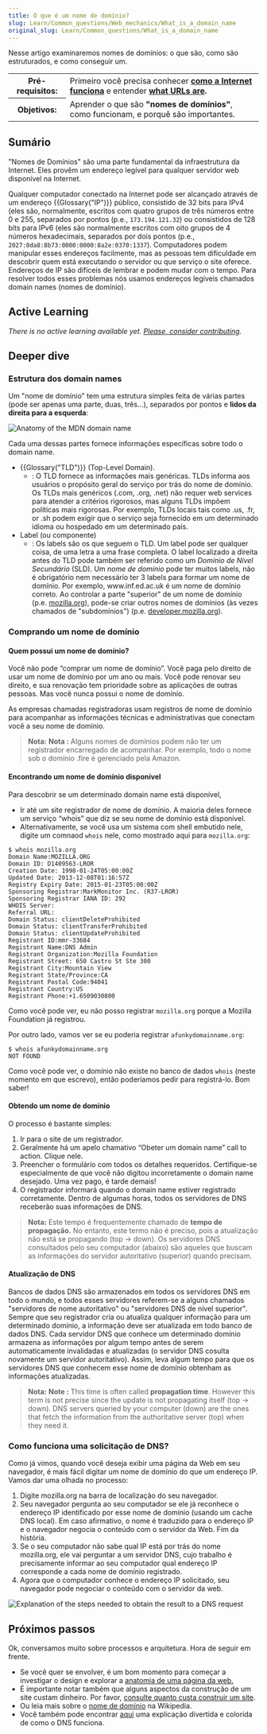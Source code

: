 ```yaml
---
title: O que é um nome de domínio?
slug: Learn/Common_questions/Web_mechanics/What_is_a_domain_name
original_slug: Learn/Common_questions/What_is_a_domain_name
---
```


Nesse artigo examinaremos nomes de domínios: o que são, como são estruturados, e como conseguir um.

<table class="learn-box standard-table">
  <tbody>
    <tr>
      <th scope="row">Pré-requisitos:</th>
      <td>
        Primeiro você precisa conhecer
        <strong
          ><a
            href="https://developer.mozilla.org/pt-BR/docs/Learn/Common_questions/Como_a_internet_funciona"
            >como a Internet funciona</a
          ></strong
        >
        e entender
        <strong
          ><a href="/en-US/Learn/Understanding_URLs">what URLs are</a>.</strong
        >
      </td>
    </tr>
    <tr>
      <th scope="row">Objetivos:</th>
      <td>
        Aprender o que são <strong>"nomes de domínios"</strong>, como funcionam,
        e porquê são importantes.
      </td>
    </tr>
  </tbody>
</table>

## Sumário

"Nomes de Domínios" são uma parte fundamental da infraestrutura da Internet. Eles provêm um endereço legível para qualquer servidor web disponível na Internet.

Qualquer computador conectado na Internet pode ser alcançado através de um endereço {{Glossary("IP")}} público, consistido de 32 bits para IPv4 (eles são, normalmente, escritos com quatro grupos de três números entre 0 e 255, separados por pontos (p.e., `173.194.121.32`) ou consistidos de 128 bits para IPv6 (eles são normalmente escritos com oito grupos de 4 números hexadecimais, separados por dois pontos (p.e., `2027:0da8:8b73:0000:0000:8a2e:0370:1337`). Computadores podem manipular esses endereços facilmente, mas as pessoas tem dificuldade em descobrir quem está executando o servidor ou que serviço o site oferece. Endereços de IP são difíceis de lembrar e podem mudar com o tempo. Para resolver todos esses problemas nós usamos endereços legíveis chamados domain names (nomes de domínio).

## Active Learning

_There is no active learning available yet. [Please, consider contributing](/pt-BR/docs/MDN/Getting_started)._

## Deeper dive

### Estrutura dos domain names

Um "nome de domínio" tem uma estrutura simples feita de várias partes (pode ser apenas uma parte, duas, três...), separados por pontos e **lidos da direita para a esquerda**:

![Anatomy of the MDN domain name](structure.png)

Cada uma dessas partes fornece informações específicas sobre todo o domain name.

- {{Glossary("TLD")}} (Top-Level Domain).
  - : O TLD fornece as informações mais genéricas. TLDs informa aos usuários o propósito geral do serviço por trás do nome de domínio. Os TLDs mais genéricos (.com, .org, .net) não requer web services para atender a critérios rigorosos, mas alguns TLDs impõem políticas mais rigorosas. Por exemplo, TLDs locais tais como .us, .fr, or .sh podem exigir que o serviço seja fornecido em um determinado idioma ou hospedado em um determinado país.
- Label (ou componente)
  - : Os labels são os que seguem o TLD. Um label pode ser qualquer coisa, de uma letra a uma frase completa. O label localizado a direita antes do TLD pode também ser referido como um _Domínio de Nível Secundário_ (SLD). Um _nome de domínio_ pode ter muitos labels, não é obrigatório nem necessário ter 3 labels para formar um nome de domínio. Por exemplo, www\.inf.ed.ac.uk é um nome de domínio correto. Ao controlar a parte "superior" de um nome de domínio (p.e. [mozilla.org](https://mozilla.org)), pode-se criar outros nomes de domínios (às vezes chamados de "subdomínios") (p.e. [developer.mozilla.org](/)).

### Comprando um nome de domínio

#### Quem possui um nome de domínio?

Você não pode “comprar um nome de domínio”. Você paga pelo direito de usar um nome de domínio por um ano ou mais. Você pode renovar seu direito, e sua renovação tem prioridade sobre as aplicações de outras pessoas. Mas você nunca possui o nome de domínio.

As empresas chamadas registradoras usam registros de nome de domínio para acompanhar as informações técnicas e administrativas que conectam você a seu nome de domínio.

> **Nota:** **Nota :** Alguns nomes de domínios podem não ter um registrador encarregado de acompanhar. Por exemplo, todo o nome sob o domínio .fire é gerenciado pela Amazon.

#### Encontrando um nome de domínio disponível

Para descobrir se um determinado domain name está disponível,

- Ir até um site registrador de nome de domínio. A maioria deles fornece um serviço “whois” que diz se seu nome de domínio está disponível.
- Alternativamente, se você usa um sistema com shell embutido nele, digite um comnaod `whois` nele, como mostrado aqui para `mozilla.org`:

```
$ whois mozilla.org
Domain Name:MOZILLA.ORG
Domain ID: D1409563-LROR
Creation Date: 1998-01-24T05:00:00Z
Updated Date: 2013-12-08T01:16:57Z
Registry Expiry Date: 2015-01-23T05:00:00Z
Sponsoring Registrar:MarkMonitor Inc. (R37-LROR)
Sponsoring Registrar IANA ID: 292
WHOIS Server:
Referral URL:
Domain Status: clientDeleteProhibited
Domain Status: clientTransferProhibited
Domain Status: clientUpdateProhibited
Registrant ID:mmr-33684
Registrant Name:DNS Admin
Registrant Organization:Mozilla Foundation
Registrant Street: 650 Castro St Ste 300
Registrant City:Mountain View
Registrant State/Province:CA
Registrant Postal Code:94041
Registrant Country:US
Registrant Phone:+1.6509030800
```

Como você pode ver, eu não posso registrar `mozilla.org` porque a Mozilla Foundation já registrou.

Por outro lado, vamos ver se eu poderia registrar `afunkydomainname.org`:

```
$ whois afunkydomainname.org
NOT FOUND
```

Como você pode ver, o domínio não existe no banco de dados `whois` (neste momento em que escrevo), então poderíamos pedir para registrá-lo. Bom saber!

#### Obtendo um nome de domínio

O processo é bastante simples:

1. Ir para o site de um registrador.
2. Geralmente há um apelo chamativo “Obeter um domain name” call to action. Clique nele.
3. Preencher o formulário com todos os detalhes requeridos. Certifique-se especialmente de que você não digitou incorretamente o domain name desejado. Uma vez pago, é tarde demais!
4. O registrador informará quando o domain name estiver registrado corretamente. Dentro de algumas horas, todos os servidores de DNS receberão suas informações de DNS.

> **Nota:** Este tempo é frequentemente chamado de **tempo de propagação.** No entanto, este termo não é preciso, pois a atualização não está se propagando (top → down). Os servidores DNS consultados pelo seu computador (abaixo) são aqueles que buscam as informações do servidor autoritativo (superior) quando precisam.

#### Atualização de DNS

Bancos de dados DNS são armazenados em todos os servidores DNS em todo o mundo, e todos esses servidores referem-se a alguns chamados "servidores de nome autoritativo" ou "servidores DNS de nível superior". Sempre que seu registrador cria ou atualiza qualquer informação para um determinado domínio, a informação deve ser atualizada em todo banco de dados DNS. Cada servidor DNS que conhece um determinado domínio armazena as informações por algum tempo antes de serem automaticamente invalidadas e atualizadas (o servidor DNS cosulta novamente um servidor autoritativo). Assim, leva algum tempo para que os servidores DNS que conhecem esse nome de domínio obtenham as informações atualizadas.

> **Nota:** **Note :** This time is often called **propagation time**. However this term is not precise since the update is not propagating itself (top → down). DNS servers queried by your computer (down) are the ones that fetch the information from the authoritative server (top) when they need it.

### Como funciona uma solicitação de DNS?

Como já vimos, quando você deseja exibir uma página da Web em seu navegador, é mais fácil digitar um nome de domínio do que um endereço IP. Vamos dar uma olhada no processo:

1. Digite mozilla.org na barra de localização do seu navegador.
2. Seu navegador pergunta ao seu computador se ele já reconhece o endereço IP identificado por esse nome de domínio (usando um cache DNS local). Em caso afirmativo, o nome é traduzido para o endereço IP e o navegador negocia o conteúdo com o servidor da Web. Fim da história.
3. Se o seu computador não sabe qual IP está por trás do nome mozilla.org, ele vai perguntar a um servidor DNS, cujo trabalho é precisamente informar ao seu computador qual endereço IP corresponde a cada nome de domínio registrado.
4. Agora que o computador conhece o endereço IP solicitado, seu navegador pode negociar o conteúdo com o servidor da web.

![Explanation of the steps needed to obtain the result to a DNS request](2014-10-dns-request2.png)

## Próximos passos

Ok, conversamos muito sobre processos e arquitetura. Hora de seguir em frente.

- Se você quer se envolver, é um bom momento para começar a investigar o design e explorar a [anatomia de uma página da web.](/en-US/Learn/Anatomy_of_a_web_page)
- É importante notar também que alguns aspectos da construção de um site custam dinheiro. Por favor, [consulte quanto custa construir um site](/pt-BR/docs/Learn/How_much_does_it_cost).
- Ou leia mais sobre o [nome de domínio](http://en.wikipedia.org/wiki/Domain_name) na Wikipedia.
- Você também pode encontrar [aqui](https://howdns.works/) uma explicação divertida e colorida de como o DNS funciona.
